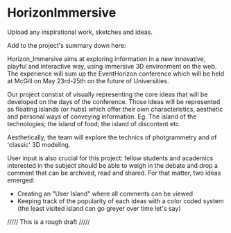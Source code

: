 # HorizonImmersive

Upload any inspirational work, sketches and ideas.

Add to the project's summary down here:


Horizon_Immersive aims at exploring information in a new innovative, playful and interactive way, using immersive
3D environment on the web. 
The experience will sum up the EventHorizon conference which will be held at McGill on May 23rd-25th on the future of Universities. 

Our project constist of visually representing the core ideas that will be developed on the days of the conference. 
Those ideas will be represented as floating islands (or hubs) which offer their own characteristics, aesthetic and personal ways of conveying information.
Eg. The island of the technologies; the island of food; the island of discontent etc. 

Aesthetically, the team will explore the technics of photgrammetry and of 'classic' 3D modeling. 

User input is also crucial for this project: fellow students and academics interested in the subject should be able to weigh in
the debate and drop a comment that can be archived, read and shared. For that matter, two ideas emerged:
  - Creating an "User Island" where all comments can be viewed
  - Keeping track of the popularity of each ideas with a color coded system (the least visited island can go greyer over time let's say)
  


///// This is a rough draft /////
